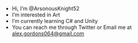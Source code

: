 - Hi, I’m @ArsonousKnight52
- I’m interested in Art
- I’m currently learning C# and Unity
- You can reach me through Twitter or Email me at alex.gordons064@gmail.com
